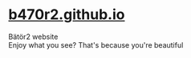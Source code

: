 # [b470r2.github.io](https://b470r2.github.io/)
Bätör2 website<br>
Enjoy what you see? That's because you're beautiful
